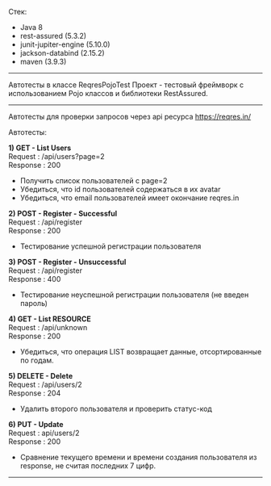 Стек:
- Java 8
- rest-assured (5.3.2)
- junit-jupiter-engine (5.10.0)
- jackson-databind (2.15.2)
- maven (3.9.3)

____

Автотесты в классе ReqresPojoTest
Проект - тестовый фреймворк с использованием Pojo классов и библиотеки RestAssured.
____

Автотесты для проверки запросов через api ресурса https://reqres.in/


Автотесты:

**1) GET - List Users**     
Request : /api/users?page=2       
Response : 200      
- Получить список пользователей с page=2 
- Убедиться, что id пользователей содержаться в их avatar
- Убедиться, что email пользователей имеет окончание reqres.in

**2) POST - Register - Successful**      
Request : /api/register        
Response : 200    
- Тестирование успешной регистрации пользователя  

**3) POST - Register - Unsuccessful**        
Request : /api/register           
Response : 400    
- Тестирование неуспешной регистрации пользователя (не введен пароль)

**4) GET - List RESOURCE**      
Request : /api/unknown        
Response : 200    
- Убедиться, что операция LIST<RESOURCE> возвращает данные, отсортированные по годам.

**5) DELETE - Delete**      
Request : /api/users/2        
Response : 204    
- Удалить второго пользователя и проверить статус-код


**6) PUT - Update**  
Request : api/users/2    
Response : 200  
- Сравнение текущего времени и времени создания пользователя из response, не считая последних 7 цифр.
   
____

